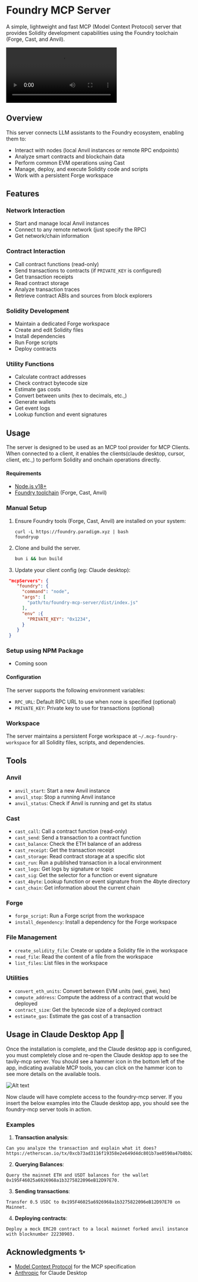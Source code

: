 # Foundry MCP Server

A simple, lightweight and fast MCP (Model Context Protocol) server that provides Solidity development capabilities using the Foundry toolchain (Forge, Cast, and Anvil).

![Foundry MCP Demo](./assets/analysis.mov)

## Overview

This server connects LLM assistants to the Foundry ecosystem, enabling them to:

- Interact with nodes (local Anvil instances or remote RPC endpoints)
- Analyze smart contracts and blockchain data
- Perform common EVM operations using Cast
- Manage, deploy, and execute Solidity code and scripts
- Work with a persistent Forge workspace

## Features

### Network Interaction

- Start and manage local Anvil instances
- Connect to any remote network (just specify the RPC)
- Get network/chain information

### Contract Interaction

- Call contract functions (read-only)
- Send transactions to contracts (if `PRIVATE_KEY` is configured)
- Get transaction receipts
- Read contract storage
- Analyze transaction traces
- Retrieve contract ABIs and sources from block explorers

### Solidity Development

- Maintain a dedicated Forge workspace
- Create and edit Solidity files
- Install dependencies
- Run Forge scripts
- Deploy contracts

### Utility Functions

- Calculate contract addresses
- Check contract bytecode size
- Estimate gas costs
- Convert between units (hex to decimals, etc.,)
- Generate wallets
- Get event logs
- Lookup function and event signatures

## Usage

The server is designed to be used as an MCP tool provider for MCP Clients. When connected to a client, it enables the clients(claude desktop, cursor, client, etc.,) to perform Solidity and onchain operations directly.


#### Requirements

- [Node.js v18+](https://nodejs.org)
- [Foundry toolchain](https://book.getfoundry.sh/) (Forge, Cast, Anvil)
  
### Manual Setup

1. Ensure Foundry tools (Forge, Cast, Anvil) are installed on your system:
   ```
   curl -L https://foundry.paradigm.xyz | bash
   foundryup
   ```
2. Clone and build the server.

    ```sh
    bun i && bun build
    ```
   
3. Update your client config (eg: Claude desktop):

```json
 "mcpServers": {
    "foundry": {
      "command": "node",
      "args": [
        "path/to/foundry-mcp-server/dist/index.js"
      ],
      "env" :{
        "PRIVATE_KEY": "0x1234",
      }
    }
 }
```

### Setup using NPM Package
- Coming soon  

#### Configuration

The server supports the following environment variables:

- `RPC_URL`: Default RPC URL to use when none is specified (optional)
- `PRIVATE_KEY`: Private key to use for transactions (optional)

### Workspace

The server maintains a persistent Forge workspace at `~/.mcp-foundry-workspace` for all Solidity files, scripts, and dependencies.

## Tools

### Anvil 

- `anvil_start`: Start a new Anvil instance
- `anvil_stop`: Stop a running Anvil instance
- `anvil_status`: Check if Anvil is running and get its status

### Cast  

- `cast_call`: Call a contract function (read-only)
- `cast_send`: Send a transaction to a contract function
- `cast_balance`: Check the ETH balance of an address
- `cast_receipt`: Get the transaction receipt
- `cast_storage`: Read contract storage at a specific slot
- `cast_run`: Run a published transaction in a local environment
- `cast_logs`: Get logs by signature or topic
- `cast_sig`: Get the selector for a function or event signature
- `cast_4byte`: Lookup function or event signature from the 4byte directory
- `cast_chain`: Get information about the current chain

### Forge

- `forge_script`: Run a Forge script from the workspace
- `install_dependency`: Install a dependency for the Forge workspace

### File Management

- `create_solidity_file`: Create or update a Solidity file in the workspace
- `read_file`: Read the content of a file from the workspace
- `list_files`: List files in the workspace

### Utilities

- `convert_eth_units`: Convert between EVM units (wei, gwei, hex)
- `compute_address`: Compute the address of a contract that would be deployed
- `contract_size`: Get the bytecode size of a deployed contract
- `estimate_gas`: Estimate the gas cost of a transaction

## Usage in Claude Desktop App 🎯

Once the installation is complete, and the Claude desktop app is configured, you must completely close and re-open the Claude desktop app to see the tavily-mcp server. You should see a hammer icon in the bottom left of the app, indicating available MCP tools, you can click on the hammer icon to see more details on the available tools.

![Alt text](./assets/tools.png)

Now claude will have complete access to the foundry-mcp server. If you insert the below examples into the Claude desktop app, you should see the foundry-mcp server tools in action.

### Examples

1. **Transaction analysis**:
```
Can you analyze the transaction and explain what it does? 
https://etherscan.io/tx/0xcb73ad3116f19358e2e649d4dc801b7ae0590a47b8bb2e57a8e98b6daa5fb14b
```

2. **Querying Balances**:
```
Query the mainnet ETH and USDT balances for the wallet 0x195F46025a6926968a1b3275822096eB12D97E70.
```
3.  **Sending transactions**:
```
Transfer 0.5 USDC to 0x195F46025a6926968a1b3275822096eB12D97E70 on Mainnet. 
```

4. **Deploying contracts**:
```
Deploy a mock ERC20 contract to a local mainnet forked anvil instance with blocknumber 22230903.
```


## Acknowledgments ✨

- [Model Context Protocol](https://modelcontextprotocol.io) for the MCP specification
- [Anthropic](https://anthropic.com) for Claude Desktop